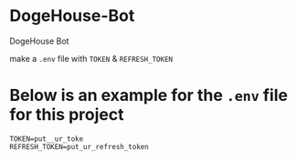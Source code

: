 # DogeHouse-Bot
DogeHouse Bot


make a `.env` file with `TOKEN` & `REFRESH_TOKEN`


# Below is an example for the `.env` file for this project

```
TOKEN=put__ur_toke
REFRESH_TOKEN=put_ur_refresh_token
```
